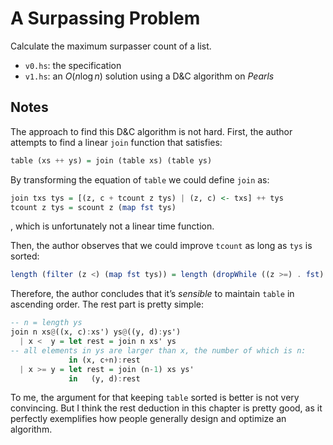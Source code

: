 # A Surpassing Problem
Calculate the maximum surpasser count of a list.

- `v0.hs`: the specification
- `v1.hs`: an $O(n\log{}n)$ solution using a D&C algorithm on _Pearls_

## Notes
The approach to find this D&C algorithm is not hard. First, the author
attempts to find a linear `join` function that satisfies:

```Haskell
table (xs ++ ys) = join (table xs) (table ys)
```

By transforming the equation of `table` we could define `join` as:

```Haskell
join txs tys = [(z, c + tcount z tys) | (z, c) <- txs] ++ tys
tcount z tys = scount z (map fst tys)
```

, which is unfortunately not a linear time function.

Then, the author observes that we could improve `tcount` as long as `tys` is
sorted:

```Haskell
length (filter (z <) (map fst tys)) = length (dropWhile ((z >=) . fst) tys)
```

Therefore, the author concludes that it’s _sensible_ to maintain `table` in
ascending order. The rest part is pretty simple:

```Haskell
-- n = length ys
join n xs@((x, c):xs') ys@((y, d):ys')
  | x <  y = let rest = join n xs' ys
-- all elements in ys are larger than x, the number of which is n:
             in (x, c+n):rest
  | x >= y = let rest = join (n-1) xs ys'
             in   (y, d):rest
```

To me, the argument for that keeping `table` sorted is better is not very
convincing. But I think the rest deduction in this chapter is pretty good, as it
perfectly exemplifies how people generally design and optimize an algorithm.
